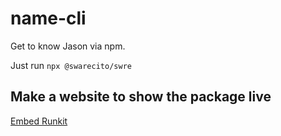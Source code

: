 # name-cli

Get to know Jason via npm. 

Just run `npx @swarecito/swre`

## Make a website to show the package live

[Embed Runkit](https://runkit.com/docs/embed)
